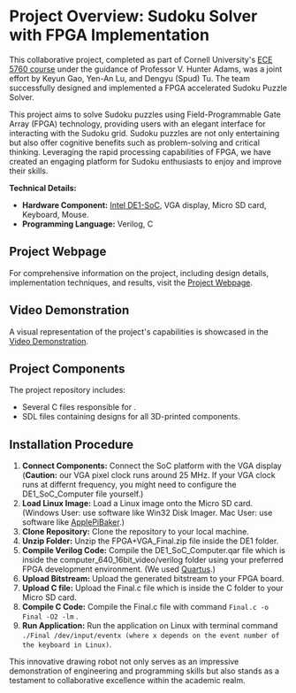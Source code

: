 # Project Overview: Sudoku Solver with FPGA Implementation

This collaborative project, completed as part of Cornell University's [ECE 5760 course](https://people.ece.cornell.edu/land/courses/ece5760/) under the guidance of Professor V. Hunter Adams, was a joint effort by Keyun Gao, Yen-An Lu, and Dengyu (Spud) Tu. The team successfully designed and implemented a FPGA accelerated Sudoku Puzzle Solver.

This project aims to solve Sudoku puzzles using Field-Programmable Gate Array (FPGA) technology, providing users with an elegant interface for interacting with the Sudoku grid. Sudoku puzzles are not only entertaining but also offer cognitive benefits such as problem-solving and critical thinking. Leveraging the rapid processing capabilities of FPGA, we have created an engaging platform for Sudoku enthusiasts to enjoy and improve their skills.

**Technical Details:**
- **Hardware Component:** [Intel DE1-SoC](https://www.intel.com/content/www/us/en/partner/showcase/offering/a5b3b0000004cbaAAA/de1soc-board.html), VGA display, Micro SD card, Keyboard, Mouse.
- **Programming Language:** Verilog, C

## Project Webpage
For comprehensive information on the project, including design details, implementation techniques, and results, visit the [Project Webpage](https://dengyutu.github.io/CU-Project-FPGA-Sudoku-Solver/).

## Video Demonstration
A visual representation of the project's capabilities is showcased in the [Video Demonstration](https://www.youtube.com/watch?v=6yiWjeeNqF0).

## Project Components
The project repository includes:
- Several C files responsible for .
- SDL files containing designs for all 3D-printed components.
  
## Installation Procedure
1. **Connect Components:** Connect the SoC platform with the VGA display (**Caution:** our VGA pixel clock runs around 25 MHz. If your VGA clock runs at differnt frequency, you might need to configure the DE1_SoC_Computer file yourself.)
2. **Load Linux Image:** Load a Linux image onto the Micro SD card. (Windows User: use software like Win32 Disk Imager. Mac User: use software like [ApplePiBaker](https://www.tweaking4all.com/software/macosx-software/macosx-apple-pi-baker/).)
4. **Clone Repository:** Clone the repository to your local machine.
5. **Unzip Folder:** Unzip the FPGA+VGA_Final.zip file inside the DE1 folder.
6. **Compile Verilog Code:** Compile the DE1_SoC_Computer.qar file which is inside the computer_640_16bit_video/verilog folder using your preferred FPGA development environment. (We used [Quartus](https://www.intel.com/content/www/us/en/products/details/fpga/development-tools/quartus-prime.html).)
7. **Upload Bitstream:** Upload the generated bitstream to your FPGA board.
8. **Upload C file:** Upload the Final.c file which is inside the C folder to your Micro SD card.
9. **Compile C Code:** Compile the Final.c file with command `Final.c -o Final -O2 -lm` .
10. **Run Application:** Run the application on Linux with terminal command `./Final /dev/input/eventx (where x depends on the event number of the keyboard in Linux)`.

This innovative drawing robot not only serves as an impressive demonstration of engineering and programming skills but also stands as a testament to collaborative excellence within the academic realm.
